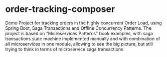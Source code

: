# order-tracking-composer
Demo Project for tracking orders in the highly concurrent Order Load, using Spring Boot, Saga Transactions and Offline Concurrency Patterns. The project is based on "Microservices Patterns" book examples, with saga transactions state machine implemented manually and with combination of all microservices in one module, allowing to see the big picture, but still trying to think in terms of microservice saga transactions
